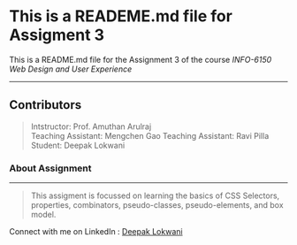 # This is a READEME.md file for Assigment 3

This is a README.md file for the Assignment 3 of the course *INFO-6150 Web Design and User Experience*
________________________________
## Contributors  
>Intstructor: Prof. Amuthan Arulraj  
>Teaching Assistant: Mengchen Gao
>Teaching Assistant: Ravi Pilla  
>Student: Deepak Lokwani


### About Assignment
____________________________
>This assigment is focussed on learning the basics of CSS Selectors, properties, combinators, pseudo-classes, pseudo-elements, and box model.  

Connect with me on LinkedIn : [Deepak Lokwani](https://www.linkedin.com/in/deepaklokwani1/)